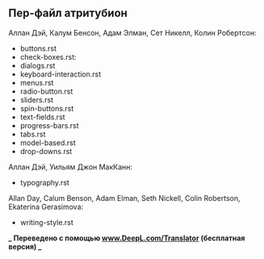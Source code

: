 ## Пер-файл атритубион

Аллан Дэй, Калум Бенсон, Адам Элман, Сет Никелл, Колин Робертсон:

- buttons.rst
- check-boxes.rst:
- dialogs.rst
- keyboard-interaction.rst
- menus.rst
- radio-button.rst
- sliders.rst
- spin-buttons.rst
- text-fields.rst
- progress-bars.rst
- tabs.rst
- model-based.rst
- drop-downs.rst

Аллан Дэй, Уильям Джон МакКанн:

- typography.rst

Allan Day, Calum Benson, Adam Elman, Seth Nickell, Colin Robertson, Ekaterina Gerasimova:

- writing-style.rst

**_ Переведено с помощью www.DeepL.com/Translator (бесплатная версия) _**
